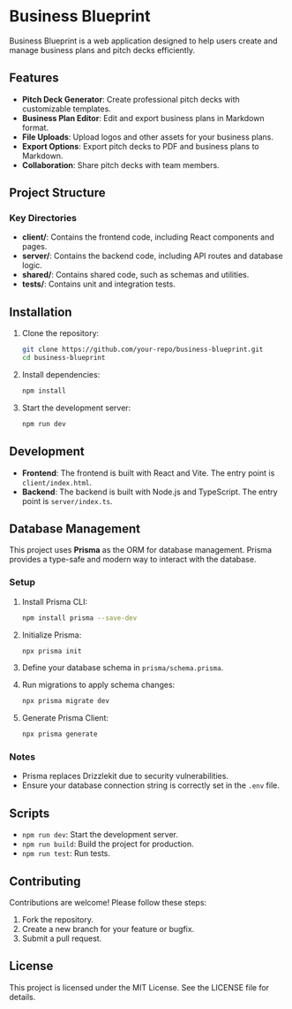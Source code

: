 # Business Blueprint

Business Blueprint is a web application designed to help users create and manage business plans and pitch decks efficiently.

## Features

- **Pitch Deck Generator**: Create professional pitch decks with customizable templates.
- **Business Plan Editor**: Edit and export business plans in Markdown format.
- **File Uploads**: Upload logos and other assets for your business plans.
- **Export Options**: Export pitch decks to PDF and business plans to Markdown.
- **Collaboration**: Share pitch decks with team members.

## Project Structure

### Key Directories

- **client/**: Contains the frontend code, including React components and pages.
- **server/**: Contains the backend code, including API routes and database logic.
- **shared/**: Contains shared code, such as schemas and utilities.
- **tests/**: Contains unit and integration tests.

## Installation

1. Clone the repository:
   ```bash
   git clone https://github.com/your-repo/business-blueprint.git
   cd business-blueprint
   ```

2. Install dependencies:
   ```bash
   npm install
   ```
3. Start the development server:
   ```bash
   npm run dev
   ```

## Development

- **Frontend**: The frontend is built with React and Vite. The entry point is `client/index.html`.
- **Backend**: The backend is built with Node.js and TypeScript. The entry point is `server/index.ts`.

## Database Management

This project uses **Prisma** as the ORM for database management. Prisma provides a type-safe and modern way to interact with the database.

### Setup

1. Install Prisma CLI:
   ```bash
   npm install prisma --save-dev
   ```

2. Initialize Prisma:
   ```bash
   npx prisma init
   ```

3. Define your database schema in `prisma/schema.prisma`.

4. Run migrations to apply schema changes:
   ```bash
   npx prisma migrate dev
   ```

5. Generate Prisma Client:
   ```bash
   npx prisma generate
   ```

### Notes
- Prisma replaces Drizzlekit due to security vulnerabilities.
- Ensure your database connection string is correctly set in the `.env` file.

## Scripts

- `npm run dev`: Start the development server.
- `npm run build`: Build the project for production.
- `npm run test`: Run tests.

## Contributing

Contributions are welcome! Please follow these steps:

1. Fork the repository.
2. Create a new branch for your feature or bugfix.
3. Submit a pull request.

## License

This project is licensed under the MIT License. See the LICENSE file for details.